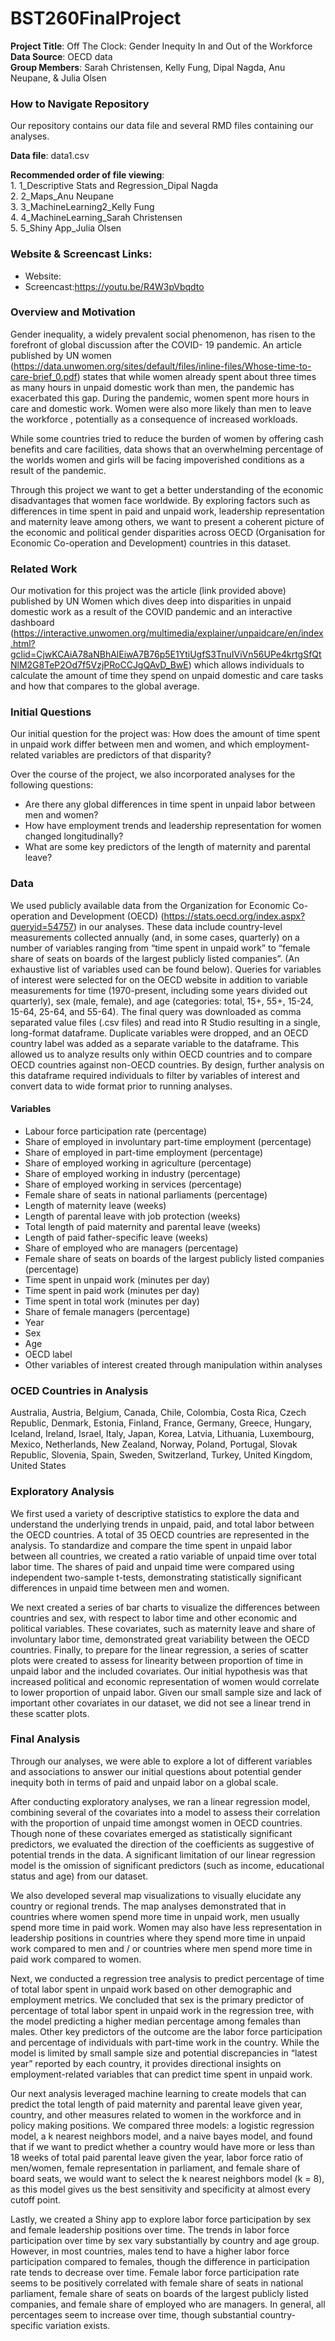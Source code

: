 # BST260FinalProject

**Project Title**: Off The Clock: Gender Inequity In and Out of the Workforce  
**Data Source**: OECD data  
**Group Members**: Sarah Christensen, Kelly Fung, Dipal Nagda, Anu Neupane, & Julia Olsen  


### How to Navigate Repository

Our repository contains our data file and several RMD files containing our analyses.  

**Data file**: data1.csv  

**Recommended order of file viewing**:  
      1. 1_Descriptive Stats and Regression_Dipal Nagda  
      2. 2_Maps_Anu Neupane  
      3. 3_MachineLearning2_Kelly Fung  
      4. 4_MachineLearning_Sarah Christensen  
      5. 5_Shiny App_Julia Olsen  

### Website & Screencast Links:

- Website:
- Screencast:https://youtu.be/R4W3pVbqdto

### Overview and Motivation

Gender inequality, a widely prevalent social phenomenon, has risen to the forefront of global discussion after the COVID- 19 pandemic. An article published by UN women (https://data.unwomen.org/sites/default/files/inline-files/Whose-time-to-care-brief_0.pdf) states that while women already spent about three times as many hours in unpaid domestic work than men, the pandemic has exacerbated this gap. During the pandemic, women spent more hours in care and domestic work. Women were also more likely than men to leave the workforce , potentially as a consequence of increased workloads. 

While some countries tried to reduce the burden of women by offering cash benefits and care facilities, data shows that an overwhelming percentage of the worlds women and girls will be facing impoverished conditions as a result of the pandemic. 

Through this project we want to get a better understanding of the economic disadvantages that women face worldwide. By exploring factors such as differences in time spent in paid and unpaid work, leadership representation and maternity leave among others, we want to present a coherent picture of the economic and political gender disparities across OECD (Organisation for Economic Co-operation and Development) countries in this dataset. 

### Related Work

Our motivation for this project was the article (link provided above) published by UN Women which dives deep into disparities in unpaid domestic work as a result of the COVID pandemic and an interactive dashboard (https://interactive.unwomen.org/multimedia/explainer/unpaidcare/en/index.html?gclid=CjwKCAiA78aNBhAlEiwA7B76p5E1YtiUgfS3TnuIViVn56UPe4krtgSfQtNlM2G8TeP2Od7f5VzjPRoCCJgQAvD_BwE) which allows individuals to calculate the amount of time they spend on unpaid domestic and care tasks and how that compares to the global average. 

### Initial Questions

Our initial question for the project was: How does the amount of time spent in unpaid work differ between men and women, and which employment-related variables are predictors of that disparity? 

Over the course of the project, we also incorporated analyses for the following questions: 

- Are there any global differences in time spent in unpaid labor between men and women?
- How have employment trends and leadership representation for women changed longitudinally? 
- What are some key predictors of the length of maternity and parental leave?

### Data

We used publicly available data from the Organization for Economic Co-operation and Development (OECD)  (https://stats.oecd.org/index.aspx?queryid=54757) in our analyses. These data include country-level measurements collected annually (and, in some cases, quarterly) on a number of variables ranging from “time spent in unpaid work” to “female share of seats on boards of the largest publicly listed companies”. (An exhaustive list of variables used can be found below). Queries for variables of interest were selected for on the OECD website in addition to variable measurements for time (1970-present, including some years divided out quarterly), sex (male, female), and age (categories: total, 15+, 55+, 15-24, 15-64, 25-64, and 55-64). The final query was downloaded as comma separated value files (.csv files) and read into R Studio resulting in a single, long-format dataframe. Duplicate variables were dropped, and an OECD country label was added as a separate variable to the dataframe. This allowed us to analyze results only within OECD countries and to compare OECD countries against non-OECD countries. By design, further analysis on this dataframe required individuals to filter by variables of interest and convert data to wide format prior to running analyses. 

#### Variables

- Labour force participation rate (percentage)
- Share of employed in involuntary part-time employment (percentage)
- Share of employed in part-time employment (percentage)
- Share of employed working in agriculture (percentage)
- Share of employed working in industry (percentage)
- Share of employed working in services (percentage)
- Female share of seats in national parliaments (percentage)       
- Length of maternity leave (weeks)
- Length of parental leave with job protection (weeks)
- Total length of paid maternity and parental leave (weeks)
- Length of paid father-specific leave (weeks)
- Share of employed who are managers (percentage)
- Female share of seats on boards of the largest publicly listed companies (percentage)
- Time spent in unpaid work (minutes per day)
- Time spent in paid work (minutes per day)
- Time spent in total work (minutes per day)
- Share of female managers (percentage)
- Year
- Sex
- Age
- OECD label
- Other variables of interest created through manipulation within analyses

### OCED Countries in Analysis

Australia, Austria, Belgium, Canada, Chile, Colombia, Costa Rica, Czech Republic, Denmark, Estonia, Finland, France, Germany, Greece, Hungary, Iceland, Ireland, Israel, Italy, Japan, Korea, Latvia, Lithuania, Luxembourg, Mexico, Netherlands, New Zealand, Norway, Poland, Portugal, Slovak Republic, Slovenia, Spain, Sweden, Switzerland, Turkey, United Kingdom, United States

### Exploratory Analysis

We first used a variety of descriptive statistics to explore the data and understand the underlying trends in unpaid, paid, and total labor between the OECD countries. A total of 35 OECD countries are represented in the analysis. To standardize and compare the time spent in unpaid labor between all countries, we created a ratio variable of unpaid time over total labor time. The shares of paid and unpaid time were compared using independent two-sample t-tests, demonstrating statistically significant differences in unpaid time between men and women. 

We next created a series of bar charts to visualize the differences between countries and sex, with respect to labor time and other economic and political variables. These covariates, such as maternity leave and share of involuntary labor time, demonstrated great variability between the OECD countries. Finally, to prepare for the linear regression, a series of scatter plots were created to assess for linearity between proportion of time in unpaid labor and the included covariates. Our initial hypothesis was that increased political and economic representation of women would correlate to lower proportion of unpaid labor. Given our small sample size and lack of important other covariates in our dataset, we did not see a linear trend in these scatter plots.

### Final Analysis

Through our analyses, we were able to explore a lot of different variables and associations to answer our initial questions about potential gender inequity both in terms of paid and unpaid labor on a global scale.

After conducting exploratory analyses, we ran a linear regression model, combining several of the covariates into a model to assess their correlation with the proportion of unpaid time amongst women in OECD countries. Though none of these covariates emerged as statistically significant predictors, we evaluated the direction of the coefficients as suggestive of potential trends in the data. A significant limitation of our linear regression model is the omission of significant predictors (such as income, educational status and age) from our dataset.

We also developed several map visualizations to visually elucidate any country or regional trends. The map analyses demonstrated that in countries where women spend more time in unpaid work, men usually spend more time in paid work. Women may also have less representation in leadership positions in countries where they spend more time in unpaid work compared to men and / or countries where men spend more time in paid work compared to women. 

Next, we conducted a regression tree analysis to predict percentage of time of total labor spent in unpaid work based on other demographic and employment metrics. We concluded that sex is the primary predictor of percentage of total labor spent in unpaid work in the regression tree, with the model predicting a higher median percentage among females than males. Other key predictors of the outcome are the labor force participation and percentage of individuals with part-time work in the country. While the model is limited by small sample size and potential discrepancies in “latest year” reported by each country, it provides directional insights on employment-related variables that can predict time spent in unpaid work.

Our next analysis leveraged machine learning to create models that can predict the total length of paid maternity and parental leave given year, country, and other measures related to women in the workforce and in policy making positions. We compared three models: a logistic regression model, a k nearest neighbors model, and a naive bayes model, and found that if we want to predict whether a country would have more or less than 18 weeks of total paid parental leave given the year, labor force ratio of men/women, female representation in parliament, and female share of board seats, we would want to select the k nearest neighbors model (k = 8), as this model gives us the best sensitivity and specificity at almost every cutoff point.

Lastly, we created a Shiny app to explore labor force participation by sex and female leadership positions over time. The trends in labor force participation over time by sex vary substantially by country and age group. However, in most countries, males tend to have a higher labor force participation compared to females, though the difference in participation rate tends to decrease over time. Female labor force participation rate seems to be positively correlated with female share of seats in national parliament, female share of seats on boards of the largest publicly listed companies, and female share of employed who are managers. In general, all percentages seem to increase over time, though substantial country-specific variation exists.
